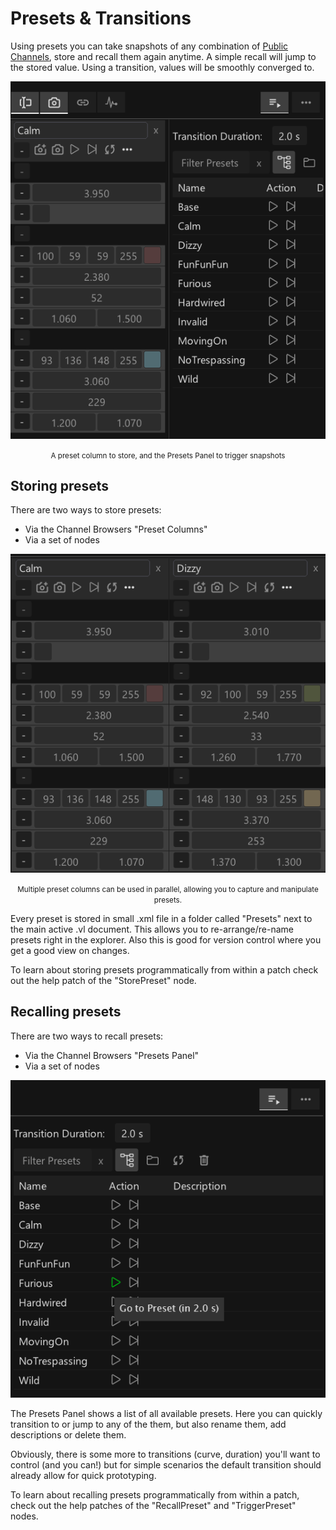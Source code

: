 # Presets & Transitions

Using presets you can take snapshots of any combination of [Public Channels](the_channelbrowser.md), store and recall them again anytime. A simple recall will jump to the stored value. Using a transition, values will be smoothly converged to. 

![](../../images/reference/hde/presets.png)
<center><small>A preset column to store, and the Presets Panel to trigger snapshots</small></center>

## Storing presets
There are two ways to store presets: 
- Via the Channel Browsers "Preset Columns"
- Via a set of nodes

![](../../images/reference/hde/preset-columns.png)

<center><small>Multiple preset columns can be used in parallel, allowing you to capture and manipulate presets.</small></center>

Every preset is stored in small .xml file in a folder called "Presets" next to the main active .vl document. This allows you to re-arrange/re-name presets right in the explorer. Also this is good for version control where you get a good view on changes.

To learn about storing presets programmatically from within a patch check out the help patch of the "StorePreset" node.

## Recalling presets
There are two ways to recall presets: 
- Via the Channel Browsers "Presets Panel"
- Via a set of nodes

![](../../images/reference/hde/presets-panel.png)

The Presets Panel shows a list of all available presets. Here you can quickly transition to or jump to any of the them, but also rename them, add descriptions or delete them.

Obviously, there is some more to transitions (curve, duration) you'll want to control (and you can!) but for simple scenarios the default transition should already allow for quick prototyping. 

To learn about recalling presets programmatically from within a patch, check out the help patches of the "RecallPreset" and "TriggerPreset" nodes.